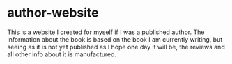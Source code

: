 # author-website
This is a website I created for myself if I was a published author. The information about the book is based on the book I am currently writing, but seeing as it is not yet published as I hope one day it will be, the reviews and all other info about it is manufactured.

